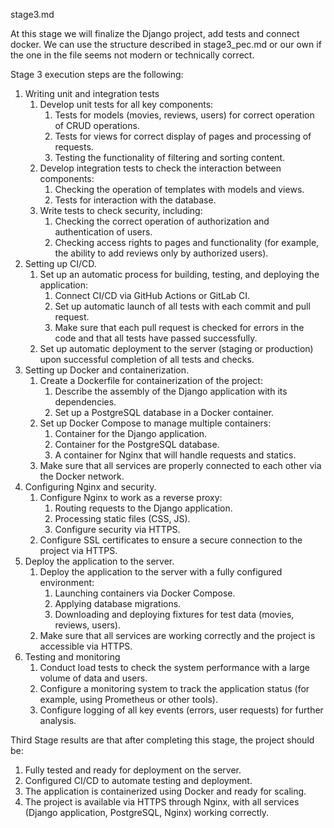 stage3.md

At this stage we will finalize the Django project, add tests and connect docker. We can use the structure described in stage3_pec.md or our own if the one in the file seems not modern or technically correct.

Stage 3 execution steps are the following:
1. Writing unit and integration tests
    1. Develop unit tests for all key components:
        1. Tests for models (movies, reviews, users) for correct operation of CRUD operations.
        2. Tests for views for correct display of pages and processing of requests.
        3. Testing the functionality of filtering and sorting content.
    2. Develop integration tests to check the interaction between components:
        1. Checking the operation of templates with models and views.
        2. Tests for interaction with the database.
    3. Write tests to check security, including:
        1. Checking the correct operation of authorization and authentication of users.
        2. Checking access rights to pages and functionality (for example, the ability to add reviews only by authorized users).
2. Setting up CI/CD.
    1. Set up an automatic process for building, testing, and deploying the application:
        1. Connect CI/CD via GitHub Actions or GitLab CI.
        2. Set up automatic launch of all tests with each commit and pull request.
        3. Make sure that each pull request is checked for errors in the code and that all tests have passed successfully.
    2. Set up automatic deployment to the server (staging or production) upon successful completion of all tests and checks.
3. Setting up Docker and containerization.
    1. Create a Dockerfile for containerization of the project:
        1. Describe the assembly of the Django application with its dependencies.
        2. Set up a PostgreSQL database in a Docker container.
    2. Set up Docker Compose to manage multiple containers:
        1. Container for the Django application.
        2. Container for the PostgreSQL database.
        3. A container for Nginx that will handle requests and statics.
    3. Make sure that all services are properly connected to each other via the Docker network.
4. Configuring Nginx and security.
    1. Configure Nginx to work as a reverse proxy:
        1. Routing requests to the Django application.
        2. Processing static files (CSS, JS).
        3. Configure security via HTTPS.
    2. Configure SSL certificates to ensure a secure connection to the project via HTTPS.
5. Deploy the application to the server.
    1. Deploy the application to the server with a fully configured environment:
        1. Launching containers via Docker Compose.
        2. Applying database migrations.
        3. Downloading and deploying fixtures for test data (movies, reviews, users).
    2. Make sure that all services are working correctly and the project is accessible via HTTPS.
6. Testing and monitoring
    1. Conduct load tests to check the system performance with a large volume of data and users.
    2. Configure a monitoring system to track the application status (for example, using Prometheus or other tools).
    3. Configure logging of all key events (errors, user requests) for further analysis.

Third Stage results are that after completing this stage, the project should be:
1. Fully tested and ready for deployment on the server.
2. Configured CI/CD to automate testing and deployment.
3. The application is containerized using Docker and ready for scaling.
4. The project is available via HTTPS through Nginx, with all services (Django application, PostgreSQL, Nginx) working correctly.
